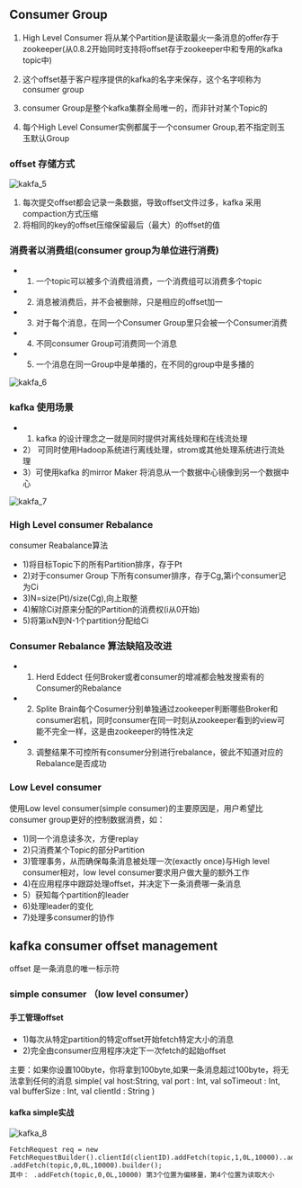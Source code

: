 ## Consumer Group

1) High Level Consumer 将从某个Partition是读取最火一条消息的offer存于zookeeper(从0.8.2开始同时支持将offset存于zookeeper中和专用的kafka topic中)

2) 这个offset基于客户程序提供的kafka的名字来保存，这个名字呗称为consumer group

3) consumer Group是整个kafka集群全局唯一的，而非针对某个Topic的

4) 每个High Level Consumer实例都属于一个consumer Group,若不指定则玉玉默认Group

### offset 存储方式
![kakfa_5]()

1) 每次提交offset都会记录一条数据，导致offset文件过多，kafka 采用compaction方式压缩
2) 将相同的key的offset压缩保留最后（最大）的offset的值

### 消费者以消费组(consumer group为单位进行消费)

- 1) 一个topic可以被多个消费组消费，一个消费组可以消费多个topic
- 2) 消息被消费后，并不会被删除，只是相应的offset加一
- 3) 对于每个消息，在同一个Consumer Group里只会被一个Consumer消费
- 4) 不同consumer Group可消费同一个消息
- 5) 一个消息在同一Group中是单播的，在不同的group中是多播的

![kakfa_6]()

### kafka 使用场景
- 1) kafka 的设计理念之一就是同时提供对离线处理和在线流处理
- 2） 可同时使用Hadoop系统进行离线处理，strom或其他处理系统进行流处理
- 3）可使用kafka 的mirror Maker 将消息从一个数据中心镜像到另一个数据中心

![kakfa_7]()

### High Level consumer Rebalance
consumer Reabalance算法
- 1)将目标Topic下的所有Partition排序，存于Pt
- 2)对于consumer Group 下所有consumer排序，存于Cg,第i个consumer记为Ci
- 3)N=size(Pt)/size(Cg),向上取整
- 4)解除Ci对原来分配的Partition的消费权(i从0开始) 
- 5)将第ixN到N-1个partition分配给Ci

### Consumer Rebalance 算法缺陷及改进

- 1) Herd Eddect 任何Broker或者consumer的增减都会触发搜索有的Consumer的Rebalance
- 2) Splite Brain每个Cosumer分别单独通过zookeeper判断哪些Broker和consumer宕机，同时consumer在同一时刻从zookeeper看到的view可能不完全一样，这是由zookeeper的特性决定
- 3) 调整结果不可控所有consumer分别进行rebalance，彼此不知道对应的Rebalance是否成功

### Low Level consumer
使用Low level consumer(simple consumer)的主要原因是，用户希望比consumer group更好的控制数据消费，如：

- 1)同一个消息读多次，方便replay
- 2)只消费某个Topic的部分Partition
- 3)管理事务，从而确保每条消息被处理一次(exactly once)与High level consumer相对，low level consumer要求用户做大量的额外工作
- 4)在应用程序中跟踪处理offset，并决定下一条消费哪一条消息
- 5）获知每个partition的leader
- 6)处理leader的变化
- 7)处理多consumer的协作

## kafka consumer offset management

offset 是一条消息的唯一标示符

### simple consumer （low level consumer）

#### 手工管理offset

- 1)每次从特定partition的特定offset开始fetch特定大小的消息
- 2)完全由consumer应用程序决定下一次fetch的起始offset

主要：如果你设置100byte，你将拿到100byte,如果一条消息超过100byte，将无法拿到任何的消息
simple(
    val host:String,
    val port : Int,
    val soTimeout : Int,
    val bufferSize : Int,
    val clientId : String
)

#### kafka simple实战

![kafka_8]()
```
FetchRequest req = new FetchRequestBuilder().clientId(clientID).addFetch(topic,1,0L,10000)..addFetch(topic,2,0L,10000)
.addFetch(topic,0,0L,10000).builder();
其中： .addFetch(topic,0,0L,10000) 第3个位置为偏移量，第4个位置为读取大小
```









